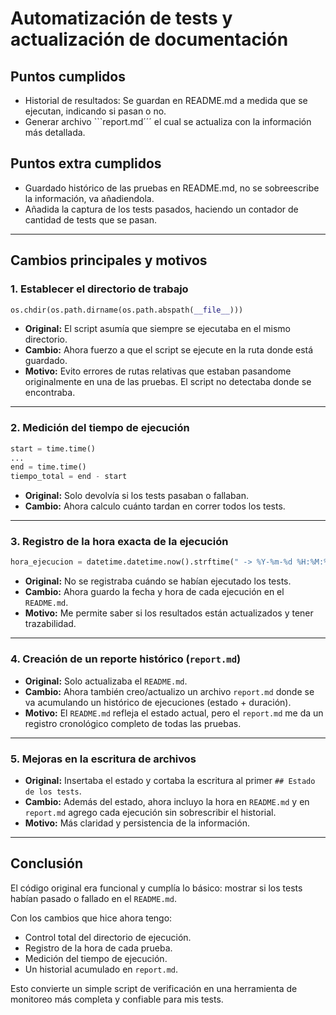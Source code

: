 # Automatización de tests y actualización de documentación


## Puntos cumplidos
- Historial de resultados: Se guardan en README.md a medida que se ejecutan, indicando si pasan o no.
- Generar archivo ```report.md´´´ el cual se actualiza con la información más detallada.

## Puntos extra cumplidos
- Guardado histórico de las pruebas en README.md, no se sobreescribe la información, va añadiendola.
- Añadida la captura de los tests pasados, haciendo un contador de cantidad de tests que se pasan.

---

## Cambios principales y motivos

### 1. Establecer el directorio de trabajo
```python
os.chdir(os.path.dirname(os.path.abspath(__file__)))
```
- **Original:** El script asumía que siempre se ejecutaba en el mismo directorio.  
- **Cambio:** Ahora fuerzo a que el script se ejecute en la ruta donde está guardado. 
- **Motivo:** Evito errores de rutas relativas que estaban pasandome originalmente en una de las pruebas. El script no detectaba donde se encontraba.

---

### 2. Medición del tiempo de ejecución
```python
start = time.time()
...
end = time.time()
tiempo_total = end - start
```
- **Original:** Solo devolvía si los tests pasaban o fallaban.   
- **Cambio:** Ahora calculo cuánto tardan en correr todos los tests.   

---

### 3. Registro de la hora exacta de la ejecución
```python
hora_ejecucion = datetime.datetime.now().strftime(" -> %Y-%m-%d %H:%M:%S\n")
```
- **Original:** No se registraba cuándo se habían ejecutado los tests.  
- **Cambio:** Ahora guardo la fecha y hora de cada ejecución en el `README.md`.  
- **Motivo:** Me permite saber si los resultados están actualizados y tener trazabilidad.

---

### 4. Creación de un reporte histórico (`report.md`)
- **Original:** Solo actualizaba el `README.md`.  
- **Cambio:** Ahora también creo/actualizo un archivo `report.md` donde se va acumulando un histórico de ejecuciones (estado + duración).  
- **Motivo:** El `README.md` refleja el estado actual, pero el `report.md` me da un registro cronológico completo de todas las pruebas.

---

### 5. Mejoras en la escritura de archivos
- **Original:** Insertaba el estado y cortaba la escritura al primer `## Estado de los tests`.  
- **Cambio:** Además del estado, ahora incluyo la hora en `README.md` y en `report.md` agrego cada ejecución sin sobrescribir el historial.  
- **Motivo:** Más claridad y persistencia de la información.

---

## Conclusión

El código original era funcional y cumplía lo básico: mostrar si los tests habían pasado o fallado en el `README.md`.  

Con los cambios que hice ahora tengo:  
- Control total del directorio de ejecución.  
- Registro de la hora de cada prueba.  
- Medición del tiempo de ejecución.  
- Un historial acumulado en `report.md`.  

Esto convierte un simple script de verificación en una herramienta de monitoreo más completa y confiable para mis tests.
